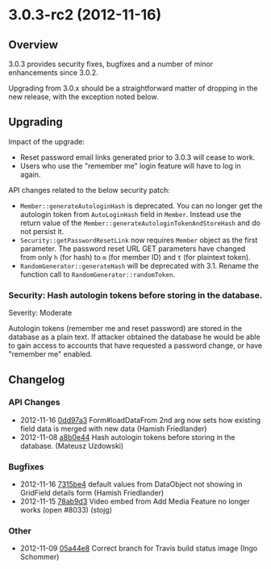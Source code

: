 # 3.0.3-rc2 (2012-11-16)

## Overview

3.0.3 provides security fixes, bugfixes and a number of minor enhancements since 3.0.2.

Upgrading from 3.0.x should be a straightforward matter of dropping in the new release,
with the exception noted below.

## Upgrading

Impact of the upgrade:

* Reset password email links generated prior to 3.0.3 will cease to work.
* Users who use the "remember me" login feature will have to log in again.

API changes related to the below security patch:

* `Member::generateAutologinHash` is deprecated. You can no longer get the autologin token from `AutoLoginHash` field in `Member`. Instead use the return value of the `Member::generateAutologinTokenAndStoreHash` and do not persist it.
* `Security::getPasswordResetLink` now requires `Member` object as the first parameter. The password reset URL GET parameters have changed from only `h` (for hash) to `m` (for member ID) and `t` (for plaintext token).
* `RandomGenerator::generateHash` will be deprecated with 3.1. Rename the function call to `RandomGenerator::randomToken`.

### Security: Hash autologin tokens before storing in the database.

Severity: Moderate

Autologin tokens (remember me and reset password) are stored in the database as a plain text.
If attacker obtained the database he would be able to gain access to accounts that have requested a password change, or have "remember me" enabled.

## Changelog

### API Changes

 * 2012-11-16 [0dd97a3](https://github.com/silverstripe/sapphire/commit/0dd97a3) Form#loadDataFrom 2nd arg now sets how existing field data is merged with new data (Hamish Friedlander)
 * 2012-11-08 [a8b0e44](https://github.com/silverstripe/sapphire/commit/a8b0e44) Hash autologin tokens before storing in the database. (Mateusz Uzdowski)

### Bugfixes

 * 2012-11-16 [7315be4](https://github.com/silverstripe/sapphire/commit/7315be4) default values from DataObject not showing in GridField details form (Hamish Friedlander)
 * 2012-11-15 [78ab9d3](https://github.com/silverstripe/sapphire/commit/78ab9d3) Video embed from Add Media Feature no longer works (open #8033) (stojg)

### Other

 * 2012-11-09 [05a44e8](https://github.com/silverstripe/sapphire/commit/05a44e8) Correct branch for Travis build status image (Ingo Schommer)
